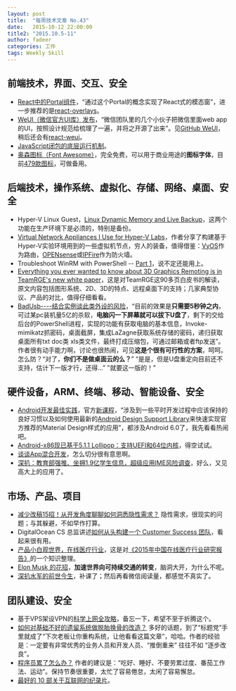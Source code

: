 ```yaml
---
layout: post
title:  "每周技术文章 No.43"
date:   2015-10-12 22:00:00
title2: "2015.10.5-11"
author: fadeer
categories: 工作
tags: Weekly Skill
---
```


前端技术，界面、交互、安全
----
* [React中的Portal组件](http://segmentfault.com/a/1190000003821401)，“通过这个Portal的概念实现了React式的模态窗”，进一步推荐的是[react-overlays](https://github.com/react-bootstrap/react-overlays)。
* [WeUI（微信官方UI库）发布](http://www.qianduan.net/weui-released-wechat-official-ui-library/)，“微信团队里的几个小伙子把微信里面web app的UI，按照设计规范给梳理了一遍，并将之开源了出来”。见[GitHub WeUI](https://github.com/weui/weui)，稍后还会有[react-weui](https://github.com/weui/react-weui)。
* [JavaScript闭包的底层运行机制](http://blog.leapoahead.com/2015/09/15/js-closure/)。
* [奥森图标（Font Awesome）](http://www.thinkcmf.com/font/index.html)，完全免费，可以用于商业用途的**图标字体**，目前[479款图标](http://www.thinkcmf.com/font/icons)，可做备用。

后端技术，操作系统、虚拟化、存储、网络、桌面、安全
----
* Hyper-V Linux Guest，[Linux Dynamic Memory and Live Backup](http://blogs.technet.com/b/server-cloud/archive/2015/10/07/microsoft-loves-linux-deep-dive-3-linux-dynamic-memory-and-live-backup.aspx)，这两个功能在生产环境下是必须的，特别是备份。
* [Virtual Network Appliances I Use for Hyper-V Labs](https://blog.workinghardinit.work/2015/10/08/virtual-network-appliances-i-use-for-hyper-v-labs/)，作者分享了构建基于Hyper-V实验环境用到的一些虚拟机节点，穷人的装备，值得借鉴：[VyOS](http://vyos.net/wiki/Main_Page)作为路由，[OPENsense](https://opnsense.org/about/about-opnsense/)或[IPFire](http://www.ipfire.org/features)作为防火墙。
* Troubleshoot WinRM with PowerShell -- [Part 1](http://blogs.technet.com/b/heyscriptingguy/archive/2015/10/05/troubleshoot-winrm-with-powershell.aspx)，说不定还能用上。
* [Everything you ever wanted to know about 3D Graphics Remoting is in TeamRGE's new white paper](http://www.brianmadden.com/blogs/gabeknuth/archive/2015/10/07/everything-you-ever-wanted-to-know-about-3d-graphics-remoting-is-in-teamrge-s-new-white-paper.aspx)，这是对TeamRGE这90多页白皮书的解读，原文内容包括图形系统、2D、3D的特点、远程桌面下的支持；几家典型协议、产品的对比，值得仔细看看。
* [BadUsb----结合实例谈此类外设的风险](http://drops.wooyun.org/tips/9336)，“目前的效果是**只需要5秒钟之内**，可过某pc装机量5亿的杀软，**电脑闪一下屏幕就可以拔下U盘了**，剩下的交给后台的PowerShell进程，实现的功能有获取电脑的基本信息，Invoke-mimikatz抓密码，桌面截屏，集成LaZagne获取系统存储的密码，递归获取桌面所有txt doc类 xls类文件，最终打成压缩包，可通过邮箱或者ftp发送”。作者很有动手能力啊，讨论也很热闹，可见**这是个很有可行性的方案**，呵呵。怎么防？“对了，**你们不是做桌面云的么？**” “是是，但是U盘重定向目前还不支持，估计下一版才行，还得...” "就要这一版的！"

硬件设备，ARM、终端、移动、智能设备、安全
----
<!--preview-end-->
* [Android开发最佳实践](http://hukai.me/android-dev-patterns/)，官方[新课程](https://www.youtube.com/playlist?list=PLWz5rJ2EKKc-lJo_RGGXL2Psr8vVCTWjM)，“涉及到一些平时开发过程中应该保持的良好习惯以及如何使用最新的[Android Design Support Library](http://android-developers.blogspot.com/2015/05/android-design-support-library.html)来快速实现官方推荐的Material Design样式的应用”，都涉及Android 6.0了，我先看看热闹吧。
* [Android-x86现已基于5.1.1 Lollipop：支持UEFI和64位内核](http://www.cnbeta.com/articles/436381.htm)，得空试试。
* [谈谈App混合开发](http://bxbxbai.gitcafe.io/2015/08/16/talk-about-bybird-app/)，怎么切分很有意思啊。
* [深扒：教育部强推、坐拥1.9亿学生信息，超级应用IME风险调查](http://www.huxiu.com/article/127419/1.html)，好么，又见高大上的应用了。

市场、产品、项目
----
* [减少改稿15招！从开发角度聊聊如何洞悉隐性需求？](http://www.uisdc.com/inside-out-implicit-demand) 隐性需求，很现实的问题；与其躲避，不如早作打算。
* DigitalOcean CS 总监讲述[如何从头构建一个 Customer Success 团队](http://36kr.com/p/5038157.html)，看起来很有用。
* [产品小白观世界，在线医疗行业](http://www.woshipm.com/it/213591.html)，这是对[《2015年中国在线医疗行业研究报告》](http://report.iresearch.cn/2434.html)的一个知识整理。
* [Elon Musk 的花招](http://36kr.com/p/5038095.html)，**加速世界向可持续交通的转变**，脑洞大开，为什么不呢。
* [深扒水军的前世今生](http://www.huxiu.com/article/127432/1.html)，补课了；然后再看微信阅读量，都感觉不真实了。

团队建设、安全
----
* 基于VPS架设VPN的[科学上网全攻略](http://sr1.me/think-when-god-laugh/2015/10/07/set-up-pptpd-server-of-openvz-platform-and-scientifically-surf-the-internet-in-china.html)，备忘一下，希望不至于折腾这个。
* [如何对基础不好的遗留系统做脱胎换骨的改造？](http://36kr.com/p/5038263.html) 多好的话题，到了“标题党”手里就成了“下次老板让你重构系统，让他看看这篇文章”，哈哈。作者的经验是：一定要有非常优秀的业务人员和开发人员、“推倒重来” 往往不如 “逐步改良”。
* [程序员累了怎么办？](http://www.codeceo.com/article/programmer-tied.html) 作者的建议是：“吃好、睡好、不要劳累过度、番茄工作法、运动”。保持节奏很重要，太忙了容易倦怠，太闲了容易懈怠。
* [最好的 10 部关于互联网的纪录片](http://www.geekpark.net/topics/213564)。




